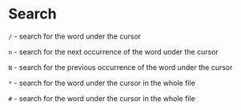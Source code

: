 # Search

`/` - search for the word under the cursor

`n` - search for the next occurrence of the word under the cursor

`N` - search for the previous occurrence of the word under the cursor

`*` - search for the word under the cursor in the whole file

`#` - search for the word under the cursor in the whole file
